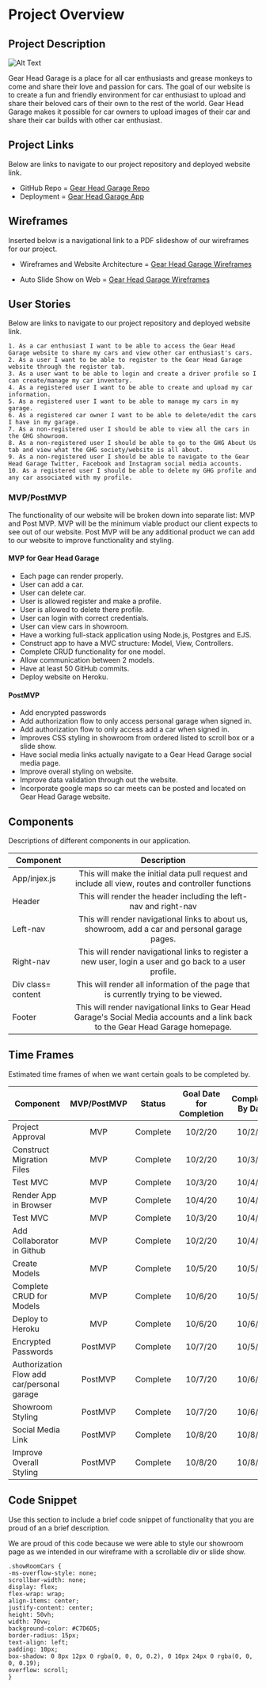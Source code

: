 # Project Overview


## Project Description
![Alt Text](https://i.imgur.com/FK2AmTQ.gif)

Gear Head Garage is a place for all car enthusiasts and grease monkeys to come and share their love and passion for cars. The goal of our website is to create a fun and friendly environment for car enthusiast to upload and share their beloved cars of their own to the rest of the world. Gear Head Garage makes it possible for car owners to upload images of their car and share their car builds with other car enthusiast. 

## Project Links

Below are links to navigate to our project repository and deployed website link. 

- GitHub Repo = [Gear Head Garage Repo](https://github.com/JGeorgos24/GearHeadGarage)
- Deployment = [Gear Head Garage App](https://gearheadgarage-app.herokuapp.com/cars) 

## Wireframes

Inserted below is a navigational link to a PDF slideshow of our wireframes for our project.

- Wireframes and Website Architecture = [Gear Head Garage Wireframes](https://docs.google.com/presentation/d/1_BFz0_28KXCFrs8RDh_PVk9y6f5yklLjPDWCd1eebL0/edit?usp=sharing)

- Auto Slide Show on Web = [Gear Head Garage Wireframes](https://docs.google.com/presentation/d/e/2PACX-1vRwzvQqAHfRAWssQN394EjXMelpak71GS_NRatu-TyPJBKctVNXzIgBPNqiKlUGprOtDlNFYDcYUC89/pub?start=true&loop=true&delayms=30000)


## User Stories

Below are links to navigate to our project repository and deployed website link. 

	1. As a car enthusiast I want to be able to access the Gear Head Garage website to share my cars and view other car enthusiast's cars.
	2. As a user I want to be able to register to the Gear Head Garage website through the register tab.
	3. As a user want to be able to login and create a driver profile so I can create/manage my car inventory.
	4. As a registered user I want to be able to create and upload my car information. 
	5. As a registered user I want to be able to manage my cars in my garage. 
	6. As a registered car owner I want to be able to delete/edit the cars I have in my garage. 
	7. As a non-registered user I should be able to view all the cars in the GHG showroom.
	8. As a non-registered user I should be able to go to the GHG About Us tab and view what the GHG society/website is all about.
	9. As a non-registered user I should be able to navigate to the Gear Head Garage Twitter, Facebook and Instagram social media accounts. 
    10. As a registered user I should be able to delete my GHG profile and any car associated with my profile. 


### MVP/PostMVP 

The functionality of our website will be broken down into separate list: MVP and Post MVP. MVP will be the minimum viable product our client expects to see out of our website. Post MVP will be any additional product we can add to our website to improve functionality and styling.


#### MVP for Gear Head Garage
- Each page can render properly.
- User can add a car. 
- User can delete car.
- User is allowed register and make a profile.
- User is allowed to delete there profile.
- User can login with correct credentials.
- User can view cars in showroom.
- Have a working full-stack application using Node.js, Postgres and EJS.
- Construct app to have a MVC structure: Model, View, Controllers.
- Complete CRUD functionality for one model. 
- Allow communication between 2 models.
- Have at least 50 GitHub commits.
- Deploy website on Heroku.


#### PostMVP 
- Add encrypted passwords
- Add authorization flow to only access personal garage when signed in.
- Add authorization flow to only access add a car when signed in.
- Improves CSS styling in showroom from ordered listed to scroll box or a slide show. 
- Have social media links actually navigate to a Gear Head Garage social media page.
- Improve overall styling on website.
- Improve data validation through out the website. 
- Incorporate google maps so car meets can be posted and located on Gear Head Garage website.

## Components
Descriptions of different components in our application. 

| Component | Description | 
| --- | :---: | 
| App/injex.js | This will make the initial data pull request and include all view, routes and controller functions| 
| Header | This will render the header including the left-nav and right-nav |
| Left-nav | This will render navigational links to about us, showroom, add a car and personal garage pages. | 
| Right-nav | This will render navigational links to register a new user, login a user and go back to a user profile. |
| Div class= content | This will render all information of the page that is currently trying to be viewed. |
| Footer | This will render navigational links to Gear Head Garage's Social Media accounts and a link back to the Gear Head Garage homepage. | 

## Time Frames

Estimated time frames of when we want certain goals to be completed by. 

| Component | MVP/PostMVP | Status | Goal Date for Completion |Completed By Date |
| --- | :---: | :---: | :---: | :---: |
| Project Approval | MVP | Complete | 10/2/20 | 10/2/20 |
| Construct Migration Files | MVP | Complete | 10/2/20 | 10/3/20 |
| Test MVC  | MVP | Complete | 10/3/20 | 10/4/20 |
| Render App in Browser | MVP | Complete | 10/4/20 | 10/4/20 |
| Test MVC  | MVP | Complete | 10/3/20 | 10/4/20 |
| Add Collaborator in Github | MVP | Complete | 10/2/20 | 10/4/20 |
| Create Models  | MVP | Complete | 10/5/20 | 10/5/20 |
| Complete CRUD for Models  | MVP | Complete | 10/6/20 | 10/5/20 |
| Deploy to Heroku  | MVP | Complete | 10/6/20 | 10/6/20 |
| Encrypted Passwords  | PostMVP | Complete | 10/7/20 | 10/5/20 |
| Authorization Flow add car/personal garage  | PostMVP | Complete | 10/7/20 | 10/6/20 |
| Showroom Styling  | PostMVP | Complete | 10/7/20 | 10/6/20 |
| Social Media Link | PostMVP | Complete | 10/8/20 | 10/8/20 |
| Improve Overall Styling | PostMVP | Complete | 10/8/20 | 10/8/20 |


## Code Snippet

Use this section to include a brief code snippet of functionality that you are proud of an a brief description.   

We are proud of this code because we were able to style our showroom page as we intended in our wireframe with a scrollable div or slide show. 

```
.showRoomCars {
-ms-overflow-style: none;
scrollbar-width: none;
display: flex;
flex-wrap: wrap;
align-items: center;
justify-content: center;
height: 50vh;
width: 70vw;
background-color: #C7D6D5;
border-radius: 15px;
text-align: left;
padding: 10px;
box-shadow: 0 8px 12px 0 rgba(0, 0, 0, 0.2), 0 10px 24px 0 rgba(0, 0, 0, 0.19);
overflow: scroll;
}
```

